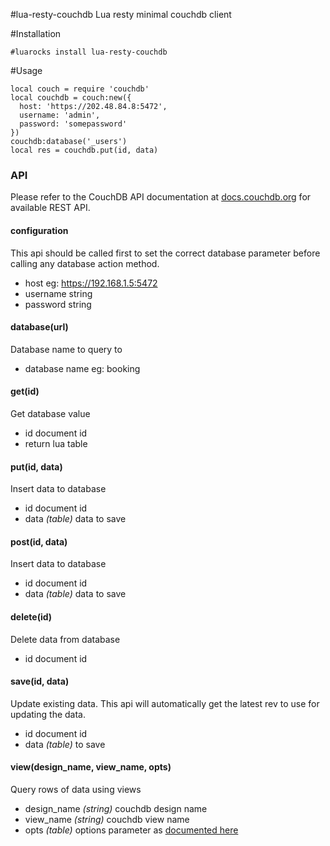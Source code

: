 #lua-resty-couchdb
Lua resty minimal couchdb client

#Installation
```
#luarocks install lua-resty-couchdb
```

#Usage
```
local couch = require 'couchdb'
local couchdb = couch:new({
  host: 'https://202.48.84.8:5472',
  username: 'admin',
  password: 'somepassword'
})
couchdb:database('_users')
local res = couchdb.put(id, data)

```

### API
Please refer to the CouchDB API documentation at [docs.couchdb.org](http://docs.couchdb.org/en/1.6.1/http-api.html) for available
REST API.

#### configuration
This api should be called first to set the correct database parameter
before calling any database action method.
- host eg: https://192.168.1.5:5472
- username string
- password string


#### database(url)
Database name to query to
- database name eg: booking


#### get(id)
Get database value
- id document id
- return lua table

#### put(id, data)
Insert data to database
- id document id
- data *(table)* data to save

#### post(id, data)
Insert data to database
- id document id
- data *(table)* data to save


#### delete(id)
Delete data from database
- id document id

#### save(id, data)
Update existing data. This api will automatically get the latest rev to use for updating the data.
- id document id
- data *(table)* to save


#### view(design_name, view_name, opts)
Query rows of data using views
- design_name *(string)* couchdb design name
- view_name *(string)* couchdb view name
- opts *(table)* options parameter as [documented here](http://docs.couchdb.org/en/1.6.1/api/ddoc/views.html)

